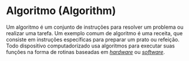# Algoritmo (Algorithm)

Um algoritmo é um conjunto de instruções para resolver um problema ou realizar uma tarefa. Um exemplo comum de algoritmo é uma receita, que consiste em instruções específicas para preparar um prato ou refeição. Todo dispositivo computadorizado usa algoritmos para executar suas funções na forma de rotinas baseadas em [_hardware_](Hardware.md) ou [_software_](Software.md).

